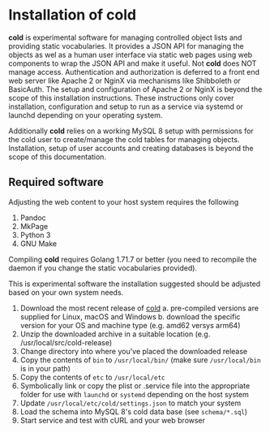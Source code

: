 Installation of **cold**
========================

**cold** is experimental software for managing controlled object lists and providing static vocabularies. It provides a JSON API for managing the objects as wel as a human user interface via static web pages using web components to wrap the JSON API and make it useful. Not **cold** does NOT manage access. Authentication and authorization is deferred to a front end web server like Apache 2 or NginX via mechanisms like Shibboleth or BasicAuth.  The setup and configuration of Apache 2 or NginX is beyond the scope of this installation instructions. These instructions only cover installation, configuration and setup to run as a service via systemd or launchd depending on your operating system.

Additionally **cold** relies on a working MySQL 8 setup with permissions for the cold user to create/manage the cold tables for managing objects. Installation, setup of user accounts and creating databases is beyond the scope of this documentation.

Required software
-----------------

Adjusting the web content to your host system requires the following

1. Pandoc
2. MkPage
3. Python 3
4. GNU Make

Compiling **cold** requires Golang 1.71.7 or better (you need to recompile the daemon if you change the static vocabularies provided).

This is experimental software the installation suggested should be adjusted based on your own system needs.

1. Download the most recent release of [cold](https://github.com/caltechlibrary/cold/releases)
	a. pre-compiled versions are supplied for Linux, macOS and Windows
	b. download the specific version for your OS and machine type (e.g. amd62 versys arm64)
2. Unzip the downloaded archive in a suitable location (e.g. /usr/local/src/cold-release)
3. Change directory into where you've placed the downloaded release
4. Copy the contents of `bin` to `/usr/local/bin/` (make sure `/usr/local/bin` is in your path)
5. Copy the contents of `etc` to `/usr/local/etc`
6. Symbolically link or copy the plist or .service file into the appropriate folder for use with `launchd` or `systemd` depending on the host system
7. Update `/usr/local/etc/cold/settings.json` to match your system
8. Load the schema into MySQL 8's cold data base (see `schema/*.sql`)
9. Start service and test with cURL and your web browser

